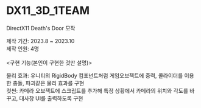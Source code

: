 # DX11_3D_1TEAM
DirectX11 Death's Door 모작

제작 기간: 2023.8 ~ 2023.10
<br/>
제작 인원: 4명
<br/><br/>
<구현 기능(본인이 구현한 것만 설명)>

물리 효과: 유니티의 RigidBody 컴포넌트처럼 게임오브젝트에 중력, 콜라이더를 이용한 충돌, 파괴같은 물리 효과를 구현
<br/>
컷씬: 카메라 오브젝트에 스크립트를 추가해 특정 상황에서 카메라의 위치와 각도를 바꾸고, 대사창 UI를 출력하도록 구현
